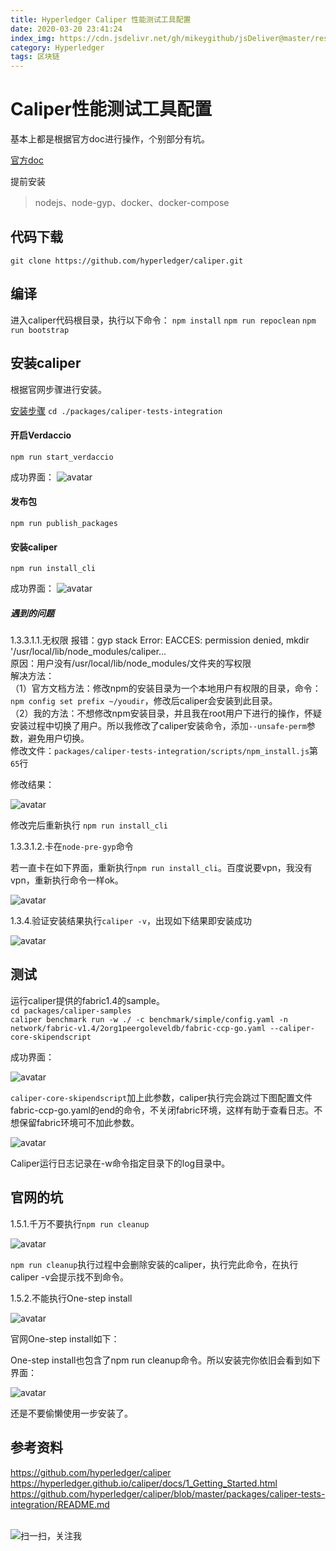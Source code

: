 ```yaml
---
title: Hyperledger Caliper 性能测试工具配置
date: 2020-03-20 23:41:24
index_img: https://cdn.jsdelivr.net/gh/mikeygithub/jsDeliver@master/resource/img/caliper2.png
category: Hyperledger
tags: 区块链
---
```


# Caliper性能测试工具配置

基本上都是根据官方doc进行操作，个别部分有坑。

[官方doc](https://hyperledger.github.io/caliper/docs/1_Getting_Started.html)

提前安装

>nodejs、node-gyp、docker、docker-compose

## 代码下载

`git clone https://github.com/hyperledger/caliper.git`

## 编译

进入caliper代码根目录，执行以下命令：
`npm install`
`npm run repoclean`
`npm run bootstrap`

## 安装caliper
根据官网步骤进行安装。

[安装步骤](https://github.com/hyperledger/caliper/blob/master/packages/caliper-tests-integration/README.md)
`cd ./packages/caliper-tests-integration`

#### 开启Verdaccio
`npm run start_verdaccio`

成功界面：
![avatar](https://cdn.jsdelivr.net/gh/mikeygithub/jsDeliver@master/resource/img/Picture1.png)

#### 发布包

`npm run publish_packages`

#### 安装caliper

`npm run install_cli`

成功界面：
![avatar](https://cdn.jsdelivr.net/gh/mikeygithub/jsDeliver@master/resource/img/Picture2.png)

##### 遇到的问题

1.3.3.1.1.无权限
报错：gyp stack Error: EACCES: permission denied, mkdir '/usr/local/lib/node_modules/caliper...  
原因：用户没有/usr/local/lib/node_modules/文件夹的写权限  
解决方法：  
（1）官方文档方法：修改npm的安装目录为一个本地用户有权限的目录，命令：`npm config set prefix ~/youdir`，修改后caliper会安装到此目录。  
（2）我的方法：不想修改npm安装目录，并且我在root用户下进行的操作，怀疑安装过程中切换了用户。所以我修改了caliper安装命令，添加`--unsafe-perm`参数，避免用户切换。  
修改文件：`packages/caliper-tests-integration/scripts/npm_install.js`第`65`行  

修改结果：  

![avatar](https://cdn.jsdelivr.net/gh/mikeygithub/jsDeliver@master/resource/img/Picture3.png)

修改完后重新执行 `npm run install_cli`  

1.3.3.1.2.卡在`node-pre-gyp`命令

若一直卡在如下界面，重新执行`npm run install_cli`。百度说要vpn，我没有vpn，重新执行命令一样ok。  

![avatar](https://cdn.jsdelivr.net/gh/mikeygithub/jsDeliver@master/resource/img/Picture4.png)

1.3.4.验证安装结果执行`caliper -v`，出现如下结果即安装成功

![avatar](https://cdn.jsdelivr.net/gh/mikeygithub/jsDeliver@master/resource/img/Picture5.png)


## 测试

运行caliper提供的fabric1.4的sample。  
`cd packages/caliper-samples`  
`caliper benchmark run -w ./ -c benchmark/simple/config.yaml -n network/fabric-v1.4/2org1peergoleveldb/fabric-ccp-go.yaml --caliper-core-skipendscript`  

成功界面：

![avatar](https://cdn.jsdelivr.net/gh/mikeygithub/jsDeliver@master/resource/img/Picture6.png)

`caliper-core-skipendscript`加上此参数，caliper执行完会跳过下图配置文件fabric-ccp-go.yaml的end的命令，不关闭fabric环境，这样有助于查看日志。不想保留fabric环境可不加此参数。

![avatar](https://cdn.jsdelivr.net/gh/mikeygithub/jsDeliver@master/resource/img/Picture7.png)

Caliper运行日志记录在-w命令指定目录下的log目录中。

## 官网的坑

1.5.1.千万不要执行`npm run cleanup`


![avatar](https://cdn.jsdelivr.net/gh/mikeygithub/jsDeliver@master/resource/img/Picture8.png)


`npm run cleanup`执行过程中会删除安装的caliper，执行完此命令，在执行caliper -v会提示找不到命令。

1.5.2.不能执行One-step install

![avatar](https://cdn.jsdelivr.net/gh/mikeygithub/jsDeliver@master/resource/img/Picture9.png)

官网One-step install如下：

One-step install也包含了npm run cleanup命令。所以安装完你依旧会看到如下界面：

![avatar](https://cdn.jsdelivr.net/gh/mikeygithub/jsDeliver@master/resource/img/Picture10.png)

还是不要偷懒使用一步安装了。

## 参考资料

https://github.com/hyperledger/caliper  
https://hyperledger.github.io/caliper/docs/1_Getting_Started.html  
https://github.com/hyperledger/caliper/blob/master/packages/caliper-tests-integration/README.md  
<br/>


![扫一扫，关注我](https://cdn.jsdelivr.net/gh/mikeygithub/jsDeliver@master/resource/img/wechat.jpg)